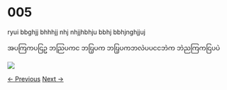 # 005

ryui bbghjj bhhhjj nhj
nhjjhbhju bbhj
bbhjnghjjuj

အပကြကပငြဥ ဘညြပကင ဘဎြ့ပက
ဘဎြ့ပကဘလဲပပငငဘဲက
ဘဲညကြကငြပပဲ

![](https://images.unsplash.com/photo-1753051433052-71ce5afa6ef3?w=800&auto=format&fit=crop&q=60&ixlib=rb-4.1.0&ixid=M3wxMjA3fDB8MHxmZWF0dXJlZC1waG90b3MtZmVlZHwxOHx8fGVufDB8fHx8fA%3D%3D)<br>

<div class="post-nav">
    <a id="prevBtn" href="#">← Previous</a>
    <a id="nextBtn" href="#">Next →</a>
  </div>

 <script src="../main.js"></script>
        